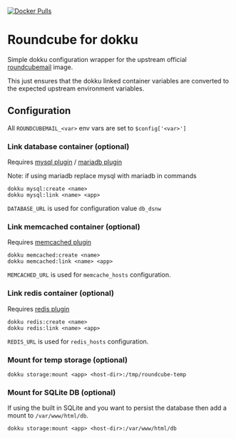 [![Docker Pulls](https://img.shields.io/docker/pulls/kingsquare/roundcube-dokku.svg)](https://hub.docker.com/r/kingsquare/roundcube-dokku/)

# Roundcube for dokku

Simple dokku configuration wrapper for the upstream official [roundcubemail](https://hub.docker.com/r/roundcube/roundcubemail) image.

This just ensures that the dokku linked container variables are converted to the expected upstream environment variables.

## Configuration

All `ROUNDCUBEMAIL_<var>` env vars are set to `$config['<var>']`

### Link database container (optional)

Requires [mysql plugin](https://github.com/dokku/dokku-mysql) / [mariadb plugin](https://github.com/dokku/dokku-mariadb)

Note: if using mariadb replace mysql with mariadb in commands

    dokku mysql:create <name>
    dokku mysql:link <name> <app>

`DATABASE_URL` is used for configuration value `db_dsnw`

### Link memcached container (optional)

Requires [memcached plugin](https://github.com/dokku/dokku-memcached)

    dokku memcached:create <name>
    dokku memcached:link <name> <app>

`MEMCACHED_URL` is used for `memcache_hosts` configuration.

### Link redis container (optional)

Requires [redis plugin](https://github.com/dokku/dokku-redis)

    dokku redis:create <name>
    dokku redis:link <name> <app>

`REDIS_URL` is used for `redis_hosts` configuration.

### Mount for temp storage (optional)

    dokku storage:mount <app> <host-dir>:/tmp/roundcube-temp

### Mount for SQLite DB (optional)

If using the built in SQLite and you want to persist the database then add a mount to `/var/www/html/db`.

    dokku storage:mount <app> <host-dir>:/var/www/html/db
